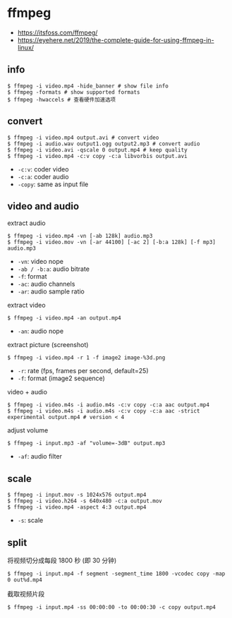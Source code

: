 # ffmpeg

- https://itsfoss.com/ffmpeg/
- https://eyehere.net/2019/the-complete-guide-for-using-ffmpeg-in-linux/

## info

    $ ffmpeg -i video.mp4 -hide_banner # show file info
    $ ffmpeg -formats # show supported formats
    $ ffmpeg -hwaccels # 查看硬件加速选项

## convert

    $ ffmpeg -i video.mp4 output.avi # convert video
    $ ffmpeg -i audio.wav output1.ogg output2.mp3 # convert audio
    $ ffmpeg -i video.avi -qscale 0 output.mp4 # keep quality
    $ ffmpeg -i video.mp4 -c:v copy -c:a libvorbis output.avi

- `-c:v`: coder video
- `-c:a`: coder audio
- `-copy`: same as input file

## video and audio

extract audio

    $ ffmpeg -i video.mp4 -vn [-ab 128k] audio.mp3
    $ ffmpeg -i video.mov -vn [-ar 44100] [-ac 2] [-b:a 128k] [-f mp3] audio.mp3

- `-vn`: video nope
- `-ab / -b:a`: audio bitrate
- `-f`: format
- `-ac`: audio channels
- `-ar`: audio sample ratio

extract video

    $ ffmpeg -i video.mp4 -an output.mp4

- `-an`: audio nope

extract picture (screenshot)

    $ ffmpeg -i video.mp4 -r 1 -f image2 image-%3d.png

- `-r`: rate (fps, frames per second, default=25)
- `-f`: format (image2 sequence)

video + audio

    $ ffmpeg -i video.m4s -i audio.m4s -c:v copy -c:a aac output.mp4
    $ ffmpeg -i video.m4s -i audio.m4s -c:v copy -c:a aac -strict experimental output.mp4 # version < 4

adjust volume

    $ ffmpeg -i input.mp3 -af "volume=-3dB" output.mp3

- `-af`: audio filter

## scale

    $ ffmpeg -i input.mov -s 1024x576 output.mp4
    $ ffmpeg -i video.h264 -s 640x480 -c:a output.mov
    $ ffmpeg -i video.mp4 -aspect 4:3 output.mp4

- `-s`: scale

## split

将视频切分成每段 1800 秒 (即 30 分钟)

    $ ffmpeg -i input.mp4 -f segment -segment_time 1800 -vcodec copy -map 0 out%d.mp4

截取视频片段

    $ ffmpeg -i input.mp4 -ss 00:00:00 -to 00:00:30 -c copy output.mp4
